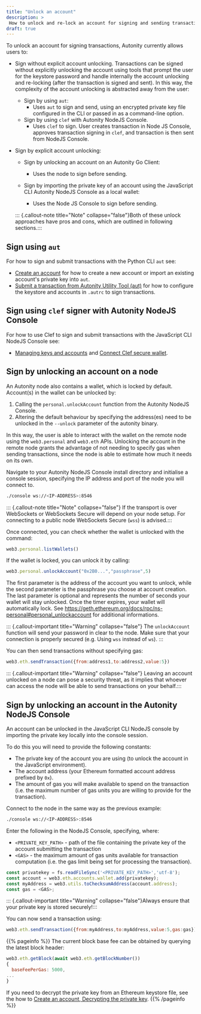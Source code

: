 ```yaml
---
title: "Unlock an account"
description: >
 How to unlock and re-lock an account for signing and sending transactions
draft: true
---
```


<!-- TODO: reinstate this content in the appropriate pages, in the
context of "how to sign a transaction using ..." -->

To unlock an account for signing transactions, Autonity currently allows users to:

- Sign without explicit account unlocking. Transactions can be signed without explicitly unlocking the account using tools that prompt the user for the keystore password and handle internally the account unlocking and re-locking (after the transaction is signed and sent). In this way, the complexity of the account unlocking is abstracted away from the user:

  - Sign by using `aut`:
    - Uses `aut` to sign and send, using an encrypted private key file configured in the CLI or passed in as a command-line option.
  - Sign by using `clef` with Autonity NodeJS Console.
    - Uses `clef` to sign. User creates transaction in Node JS Console, approves transaction signing in `clef`, and transaction is then sent from NodeJS Console.

- Sign by explicit account unlocking:
  - Sign by unlocking an account on an Autonity Go Client:
    - Uses the node to sign before sending.

  - Sign by importing the private key of an account using the JavaScript CLI Autonity NodeJS Console as a local wallet:
    - Uses the Node JS Console to sign before sending.

  ::: {.callout-note title="Note" collapse="false"}Both of these unlock approaches have pros and cons, which are outlined in following sections.:::


## Sign using `aut`

For how to sign and submit transactions with the Python CLI `aut` see:

- [Create an account](/account-holders/create-acct/) for how to create a new account or import an existing account's private key into `aut`.
- [Submit a transaction from Autonity Utility Tool (aut)](/account-holders/submit-trans-aut/) for how to configure the keystore and accounts in `.autrc` to sign transactions.

## Sign using `clef` signer with Autonity NodeJS Console

For how to use Clef to sign and submit transactions with the JavaScript CLI NodeJS Console see:

- [Managing keys and accounts](/account-holders/key-mgt//) and [Connect Clef secure wallet](/account-holders/key-mgt//clef).

## Sign by unlocking an account on a node

An Autonity node also contains a wallet, which is locked by default. Account(s) in the wallet can be unlocked by:
1. Calling the `personal.unlockAccount` function from the Autonity NodeJS Console.
2. Altering the default behaviour by specifying the address(es) need to be unlocked in the `--unlock` parameter of the autonity binary.

In this way, the user is able to interact with the wallet on the remote node using the `web3.personal` and `web3.eth` APIs. Unlocking the account in the remote node grants the advantage of not needing to specify gas when sending transactions, since the node is able to estimate how much it needs on its own.

Navigate to your Autonity NodeJS Console install directory and initialise a console session, specifying the IP address and port of the node you will connect to.
```bash
./console ws://<IP-ADDRESS>:8546
```

::: {.callout-note title="Note" collapse="false"}
If the transport is over WebSockets or WebSockets Secure will depend on your node setup. For connecting to a public node WebSockets Secure (`wss`) is advised.:::

Once connected, you can check whether the wallet is unlocked with the command:
```javascript
web3.personal.listWallets()
```

If the wallet is locked, you can unlock it by calling:
```javascript
web3.personal.unlockAccount("0x2B0...","passphrase",5)
```
The first parameter is the address of the account you want to unlock, while the second parameter is the passphrase you choose at account creation. The last parameter is optional and represents the number of seconds your wallet will stay unlocked. Once the timer expires, your wallet will automatically lock. See https://geth.ethereum.org/docs/rpc/ns-personal#personal_unlockaccount for additional informations.

::: {.callout-important title="Warning" collapse="false"}
The `unlockAccount` function will send your password in clear to the node. Make sure that your connection is properly secured (e.g. Using `wss` instead of `ws`).
:::

You can then send transactions without specifying gas:
```javascript
web3.eth.sendTransaction({from:address1,to:address2,value:5})
```

::: {.callout-important title="Warning" collapse="false"} Leaving an account unlocked on a node can pose a security threat, as it implies that whoever can access the node will be able to send transactions on your behalf.:::

## Sign by unlocking an account in the Autonity NodeJS Console

An account can be unlocked in the JavaScript CLI NodeJS console by importing the private key locally into the console session.

To do this you will need to provide the following constants:

- The private key of the account you are using (to unlock the account in the JavaScript environment).
- The account address (your Ethereum formatted account address prefixed by `0x`).
- The amount of gas you will make available to spend on the transaction (i.e. the maximum number of gas units you are willing to provide for the transaction).

Connect to the node in the same way as the previous example:
```bash
./console ws://<IP-ADDRESS>:8546
```

Enter the following in the NodeJS Console, specifying, where:
- `<PRIVATE_KEY_PATH>` - path of the file containing the private key of the account submitting the transaction
- `<GAS>` - the maximum amount of gas units available for transaction computation (i.e. the gas limit being set for processing the transaction).

```javascript
const privatekey = fs.readFileSync('<PRIVATE_KEY_PATH>','utf-8');
const account = web3.eth.accounts.wallet.add(privatekey);
const myAddress = web3.utils.toChecksumAddress(account.address);
const gas = <GAS>;
```

::: {.callout-important title="Warning" collapse="false"}Always ensure that your private key is stored securely!:::

You can now send a transaction using:
```javascript
web3.eth.sendTransaction({from:myAddress,to:myAddress,value:5,gas:gas})
```

{{% pageinfo %}}
The current block base fee can be obtained by querying the latest block header:
```javascript
web3.eth.getBlock(await web3.eth.getBlockNumber())
{
  baseFeePerGas: 5000,
...
}
```

If you need to decrypt the private key from an Ethereum keystore file, see the how to [Create an account, Decrypting the private key](/account-holders/create-acct/#decrypting-the-private-key).
{{% /pageinfo %}}
